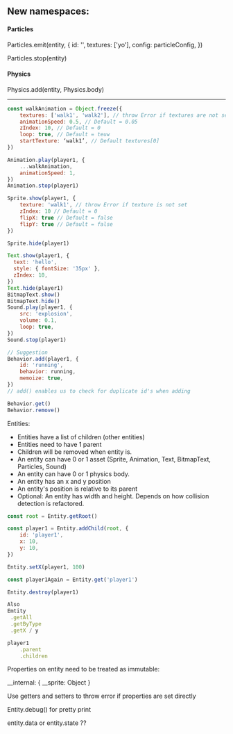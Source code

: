 ## New namespaces:

#### Particles

Particles.emit(entity, { 
	id: '', 
	textures: ['yo'],
	config: particleConfig,
})

Particles.stop(entity)

#### Physics

Physics.add(entity, Physics.body)

-----

```js
const walkAnimation = Object.freeze({
	textures: ['walk1', 'walk2'], // throw Error if textures are not set
	animationSpeed: 0.5, // Default = 0.05
	zIndex: 10, // Default = 0
	loop: true, // Default = teuw
	startTexture: ‘walk1’, // Default textures[0]
})

Animation.play(player1, {
	...walkAnimation,
	animationSpeed: 1,
})
Animation.stop(player1)

Sprite.show(player1, {
	texture: 'walk1', // throw Error if texture is not set
	zIndex: 10 // Default = 0
	flipX: true // Default = false
	flipY: true // Default = false
})

Sprite.hide(player1)

Text.show(player1, {
  text: 'hello',
  style: { fontSize: '35px' },
  zIndex: 10,
})
Text.hide(player1)
BitmapText.show()
BitmapText.hide()
Sound.play(player1, {
	src: 'explosion',
	volume: 0.1,
	loop: true,
})
Sound.stop(player1)

// Suggestion
Behavior.add(player1, {
	id: 'running',
	behavior: running,
	memoize: true,
})
// add() enables us to check for duplicate id's when adding

Behavior.get()
Behavior.remove()
```

Entities:

 - Entities have a list of children (other entities)
 - Entities need to have 1 parent
 - Children will be removed when entity is.
 - An entity can have 0 or 1 asset (Sprite, Animation, Text, BitmapText, Particles, Sound)
 - An entity can have 0 or 1 physics body.
 - An entity has an x and y position
 - An entity's position is relative to its parent 
 - Optional: An entity has width and height. Depends on how collision detection is refactored.

```js
const root = Entity.getRoot()

const player1 = Entity.addChild(root, {
	id: 'player1', 
	x: 10, 
	y: 10,
})

Entity.setX(player1, 100)

const player1Again = Entity.get('player1')

Entity.destroy(player1)

Also
Emtity
 .getAll
 .getByType
 .getX / y 

player1
	.parent
	.children
```

Properties on entity need to be treated as immutable:

__internal: {
	__sprite: Object
}

Use getters and setters to throw error if properties are set directly

Entity.debug() for pretty print

entity.data or entity.state ??
